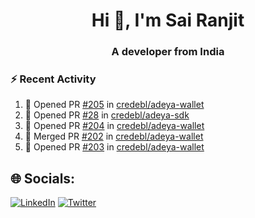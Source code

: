 <h1 align="center">Hi 👋, I'm Sai Ranjit</h1>
<h3 align="center">A developer from India</h3>

### :zap: Recent Activity

<!--START_SECTION:activity-->
1. 💪 Opened PR [#205](https://github.com/credebl/adeya-wallet/pull/205) in [credebl/adeya-wallet](https://github.com/credebl/adeya-wallet)
2. 💪 Opened PR [#28](https://github.com/credebl/adeya-sdk/pull/28) in [credebl/adeya-sdk](https://github.com/credebl/adeya-sdk)
3. 💪 Opened PR [#204](https://github.com/credebl/adeya-wallet/pull/204) in [credebl/adeya-wallet](https://github.com/credebl/adeya-wallet)
4. 🎉 Merged PR [#202](https://github.com/credebl/adeya-wallet/pull/202) in [credebl/adeya-wallet](https://github.com/credebl/adeya-wallet)
5. 💪 Opened PR [#203](https://github.com/credebl/adeya-wallet/pull/203) in [credebl/adeya-wallet](https://github.com/credebl/adeya-wallet)
<!--END_SECTION:activity-->

## 🌐 Socials:
[![LinkedIn](https://img.shields.io/badge/LinkedIn-%230077B5.svg?logo=linkedin&logoColor=white)](https://linkedin.com/in/sairanjit) [![Twitter](https://img.shields.io/badge/Twitter-%231DA1F2.svg?logo=Twitter&logoColor=white)](https://twitter.com/sairanjit_) 
